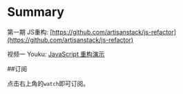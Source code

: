 # Summary

第一期 JS重构: [https://github.com/artisanstack/js-refactor](https://github.com/artisanstack/js-refactor)

视频一 Youku: [JavaScript 重构演示](http://v.youku.com/v_show/id_XMTI2NjY1MzUwNA==.html)

##订阅 

点击右上角的``watch``即可订阅。
